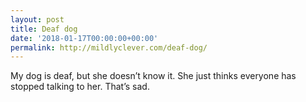 ```yaml
---
layout: post
title: Deaf dog
date: '2018-01-17T00:00:00+00:00'
permalink: http://mildlyclever.com/deaf-dog/
---
```

My dog is deaf, but she doesn’t know it. She just thinks everyone has stopped talking to her. That’s sad.
